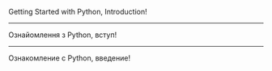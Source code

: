Getting Started with Python, Introduction!
____
Ознайомлення з Python, вступ!
____
Ознакомление с Python, введение!
